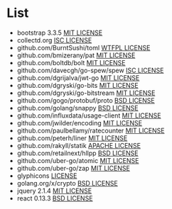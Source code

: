 # List
- bootstrap 3.3.5 [MIT LICENSE](https://github.com/twbs/bootstrap/blob/master/LICENSE)
- collectd.org [ISC LICENSE](https://github.com/collectd/go-collectd/blob/master/LICENSE)
- github.com/BurntSushi/toml [WTFPL LICENSE](https://github.com/BurntSushi/toml/blob/master/COPYING)
- github.com/bmizerany/pat [MIT LICENSE](https://github.com/bmizerany/pat#license)
- github.com/boltdb/bolt [MIT LICENSE](https://github.com/boltdb/bolt/blob/master/LICENSE)
- github.com/davecgh/go-spew/spew [ISC LICENSE](https://github.com/davecgh/go-spew/blob/master/LICENSE)
- github.com/dgrijalva/jwt-go [MIT LICENSE](https://github.com/dgrijalva/jwt-go/blob/master/LICENSE)
- github.com/dgryski/go-bits [MIT LICENSE](https://github.com/dgryski/go-bits/blob/master/LICENSE)
- github.com/dgryski/go-bitstream [MIT LICENSE](https://github.com/dgryski/go-bitstream/blob/master/LICENSE)
- github.com/gogo/protobuf/proto [BSD LICENSE](https://github.com/gogo/protobuf/blob/master/LICENSE)
- github.com/golang/snappy [BSD LICENSE](https://github.com/golang/snappy/blob/master/LICENSE)
- github.com/influxdata/usage-client [MIT LICENSE](https://github.com/influxdata/usage-client/blob/master/LICENSE.txt)
- github.com/jwilder/encoding [MIT LICENSE](https://github.com/jwilder/encoding/blob/master/LICENSE)
- github.com/paulbellamy/ratecounter [MIT LICENSE](https://github.com/paulbellamy/ratecounter/blob/master/LICENSE)
- github.com/peterh/liner [MIT LICENSE](https://github.com/peterh/liner/blob/master/COPYING)
- github.com/rakyll/statik [APACHE LICENSE](https://github.com/rakyll/statik/blob/master/LICENSE)
- github.com/retailnext/hllpp [BSD LICENSE](https://github.com/retailnext/hllpp/blob/master/LICENSE)
- github.com/uber-go/atomic [MIT LICENSE](https://github.com/uber-go/atomic/blob/master/LICENSE.txt)
- github.com/uber-go/zap [MIT LICENSE](https://github.com/uber-go/zap/blob/master/LICENSE.txt)
- glyphicons [LICENSE](http://glyphicons.com/license/)
- golang.org/x/crypto [BSD LICENSE](https://github.com/golang/crypto/blob/master/LICENSE)
- jquery 2.1.4 [MIT LICENSE](https://github.com/jquery/jquery/blob/master/LICENSE.txt)
- react 0.13.3 [BSD LICENSE](https://github.com/facebook/react/blob/master/LICENSE)
